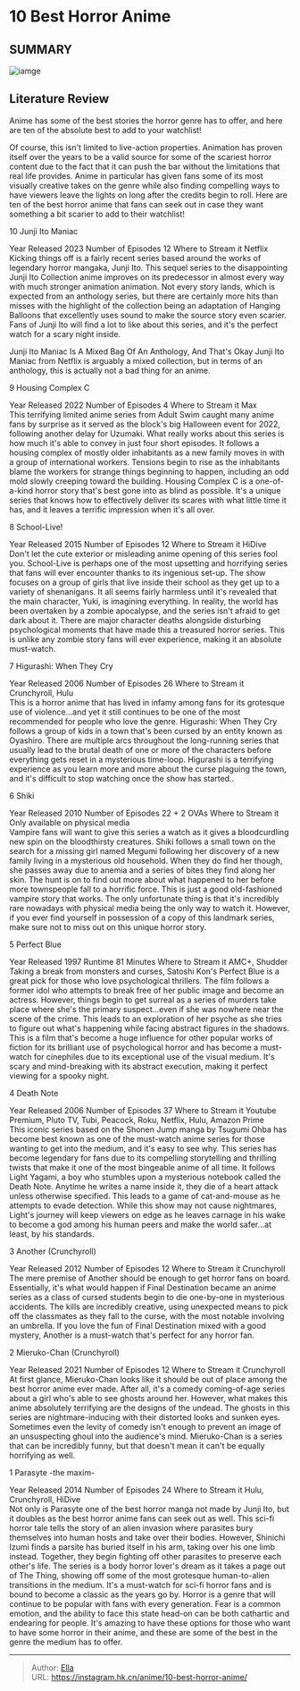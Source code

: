 # 10 Best Horror Anime


## SUMMARY 

![iamge](https://static1.srcdn.com/wordpress/wp-content/uploads/2023/10/horror-anime-featured.jpg)

## Literature Review

Anime has some of the best stories the horror genre has to offer, and here are ten of the absolute best to add to your watchlist!





Of course, this isn&#39;t limited to live-action properties. Animation has proven itself over the years to be a valid source for some of the scariest horror content due to the fact that it can push the bar without the limitations that real life provides. Anime in particular has given fans some of its most visually creative takes on the genre while also finding compelling ways to have viewers leave the lights on long after the credits begin to roll. Here are ten of the best horror anime that fans can seek out in case they want something a bit scarier to add to their watchlist!









 








 10  Junji Ito Maniac 
        

  Year Released   2023    Number of Episodes   12    Where to Stream it   Netflix    
Kicking things off is a fairly recent series based around the works of legendary horror mangaka, Junji Ito. This sequel series to the disappointing Junji Ito Collection anime improves on its predecessor in almost every way with much stronger animation animation. Not every story lands, which is expected from an anthology series, but there are certainly more hits than misses with the highlight of the collection being an adaptation of Hanging Balloons that excellently uses sound to make the source story even scarier. Fans of Junji Ito will find a lot to like about this series, and it&#39;s the perfect watch for a scary night inside.
            
 
 Junji Ito Maniac Is A Mixed Bag Of An Anthology, And That&#39;s Okay 
Junji Ito Maniac from Netflix is arguably a mixed collection, but in terms of an anthology, this is actually not a bad thing for an anime.








 9  Housing Complex C 
        

  Year Released   2022    Number of Episodes   4    Where to Stream it   Max    
This terrifying limited anime series from Adult Swim caught many anime fans by surprise as it served as the block&#39;s big Halloween event for 2022, following another delay for Uzumaki. What really works about this series is how much it&#39;s able to convey in just four short episodes. It follows a housing complex of mostly older inhabitants as a new family moves in with a group of international workers. Tensions begin to rise as the inhabitants blame the workers for strange things beginning to happen, including an odd mold slowly creeping toward the building. Housing Complex C is a one-of-a-kind horror story that&#39;s best gone into as blind as possible. It&#39;s a unique series that knows how to effectively deliver its scares with what little time it has, and it leaves a terrific impression when it&#39;s all over.





 8  School-Live! 
        

  Year Released   2015    Number of Episodes   12    Where to Stream it   HiDive    
Don&#39;t let the cute exterior or misleading anime opening of this series fool you. School-Live is perhaps one of the most upsetting and horrifying series that fans will ever encounter thanks to its ingenious set-up. The show focuses on a group of girls that live inside their school as they get up to a variety of shenanigans. It all seems fairly harmless until it&#39;s revealed that the main character, Yuki, is imagining everything. In reality, the world has been overtaken by a zombie apocalypse, and the series isn&#39;t afraid to get dark about it. There are major character deaths alongside disturbing psychological moments that have made this a treasured horror series. This is unlike any zombie story fans will ever experience, making it an absolute must-watch.





 7  Higurashi: When They Cry 
        

  Year Released   2006    Number of Episodes   26    Where to Stream it   Crunchyroll, Hulu    
This is a horror anime that has lived in infamy among fans for its grotesque use of violence...and yet it still continues to be one of the most recommended for people who love the genre. Higurashi: When They Cry follows a group of kids in a town that&#39;s been cursed by an entity known as Oyashiro. There are multiple arcs throughout the long-running series that usually lead to the brutal death of one or more of the characters before everything gets reset in a mysterious time-loop. Higurashi is a terrifying experience as you learn more and more about the curse plaguing the town, and it&#39;s difficult to stop watching once the show has started..





 6  Shiki 
        

  Year Released   2010    Number of Episodes   22 &#43; 2 OVAs    Where to Stream it   Only available on physical media    
Vampire fans will want to give this series a watch as it gives a bloodcurdling new spin on the bloodthirsty creatures. Shiki follows a small town on the search for a missing girl named Megumi following her discovery of a new family living in a mysterious old household. When they do find her though, she passes away due to anemia and a series of bites they find along her skin. The hunt is on to find out more about what happened to her before more townspeople fall to a horrific force. This is just a good old-fashioned vampire story that works. The only unfortunate thing is that it&#39;s incredibly rare nowadays with physical media being the only way to watch it. However, if you ever find yourself in possession of a copy of this landmark series, make sure not to miss out on this unique horror story.





 5  Perfect Blue 
        

  Year Released   1997    Runtime   81 Minutes    Where to Stream it   AMC&#43;, Shudder    
Taking a break from monsters and curses, Satoshi Kon&#39;s Perfect Blue is a great pick for those who love psychological thrillers. The film follows a former idol who attempts to break free of her public image and become an actress. However, things begin to get surreal as a series of murders take place where she&#39;s the primary suspect...even if she was nowhere near the scene of the crime. This leads to an exploration of her psyche as she tries to figure out what&#39;s happening while facing abstract figures in the shadows. This is a film that&#39;s become a huge influence for other popular works of fiction for its brilliant use of psychological horror and has become a must-watch for cinephiles due to its exceptional use of the visual medium. It&#39;s scary and mind-breaking with its abstract execution, making it perfect viewing for a spooky night.





 4  Death Note 
        

  Year Released   2006    Number of Episodes   37    Where to Stream it   Youtube Premium, Pluto TV, Tubi, Peacock, Roku, Netflix, Hulu, Amazon Prime    
This iconic series based on the Shonen Jump manga by Tsugumi Ohba has become best known as one of the must-watch anime series for those wanting to get into the medium, and it&#39;s easy to see why. This series has become legendary for fans due to its compelling storytelling and thrilling twists that make it one of the most bingeable anime of all time. It follows Light Yagami, a boy who stumbles upon a mysterious notebook called the Death Note. Anytime he writes a name inside it, they die of a heart attack unless otherwise specified. This leads to a game of cat-and-mouse as he attempts to evade detection. While this show may not cause nightmares, Light&#39;s journey will keep viewers on edge as he leaves carnage in his wake to become a god among his human peers and make the world safer...at least, by his standards.





 3  Another (Crunchyroll) 
        

  Year Released   2012    Number of Episodes   12    Where to Stream it   Crunchyroll    
The mere premise of Another should be enough to get horror fans on board. Essentially, it&#39;s what would happen if Final Destination became an anime series as a class of cursed students begin to die one-by-one in mysterious accidents. The kills are incredibly creative, using unexpected means to pick off the classmates as they fall to the curse, with the most notable involving an umbrella. If you love the fun of Final Destination mixed with a good mystery, Another is a must-watch that&#39;s perfect for any horror fan.





 2  Mieruko-Chan (Crunchyroll) 
        

  Year Released   2021    Number of Episodes   12    Where to Stream it   Crunchyroll    
At first glance, Mieruko-Chan looks like it should be out of place among the best horror anime ever made. After all, it&#39;s a comedy coming-of-age series about a girl who&#39;s able to see ghosts around her. However, what makes this anime absolutely terrifying are the designs of the undead. The ghosts in this series are nightmare-inducing with their distorted looks and sunken eyes. Sometimes even the levity of comedy isn&#39;t enough to prevent an image of an unsuspecting ghoul into the audience&#39;s mind. Mieruko-Chan is a series that can be incredibly funny, but that doesn&#39;t mean it can&#39;t be equally horrifying as well.





 1  Parasyte -the maxim-  
        

  Year Released   2014    Number of Episodes   24    Where to Stream it   Hulu, Crunchyroll, HiDive    
Not only is Parasyte one of the best horror manga not made by Junji Ito, but it doubles as the best horror anime fans can seek out as well. This sci-fi horror tale tells the story of an alien invasion where parasites bury themselves into human hosts and take over their bodies. However, Shinichi Izumi finds a parsite has buried itself in his arm, taking over his one limb instead. Together, they begin fighting off other parasites to preserve each other&#39;s life. The series is a body horror lover&#39;s dream as it takes a page out of The Thing, showing off some of the most grotesque human-to-alien transitions in the medium. It&#39;s a must-watch for sci-fi horror fans and is bound to become a classic as the years go by.
Horror is a genre that will continue to be popular with fans with every generation. Fear is a common emotion, and the ability to face this state head-on can be both cathartic and endearing for people. It&#39;s amazing to have these options for those who want to have some horror in their anime, and these are some of the best in the genre the medium has to offer.

---

> Author: [Ella](https://instagram.hk.cn/)  
> URL: https://instagram.hk.cn/anime/10-best-horror-anime/  

